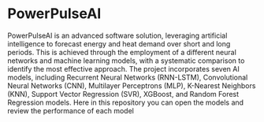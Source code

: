 # PowerPulseAI
PowerPulseAI is an advanced software solution, leveraging artificial intelligence to forecast energy and heat demand over short and long periods. This is achieved through the employment of a different neural networks and machine learning models, with a systematic comparison to identify the most effective approach. 
The project incorporates seven AI models, including Recurrent Neural Networks (RNN-LSTM), Convolutional Neural Networks (CNN), Multilayer Perceptrons (MLP), K-Nearest Neighbors (KNN), Support Vector Regression (SVR), XGBoost, and Random Forest Regression models.
Here in this repository you can open the models and review the performance of each model 

